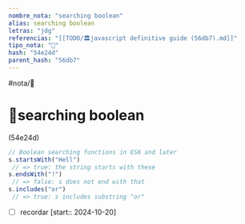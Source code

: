 ```yaml
---
nombre_nota: "searching boolean"
alias: searching boolean
letras: "jdg"
referencias: "[[TODO/🏛️javascript definitive guide (56db7).md]]"
tipo_nota: "📑"
hash: "54e24d"
parent_hash: "56db7"
---
```


#nota/📑

# 📑searching boolean
<div class="hash">(54e24d)</div>

```javascript
// Boolean searching functions in ES6 and later
s.startsWith("Hell")
 // => true: the string starts with these
s.endsWith("!")
 // => false: s does not end with that
s.includes("or")
 // => true: s includes substring "or"
```




- [ ] recordar  [start:: 2024-10-20]

